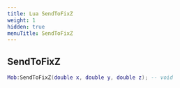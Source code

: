 ```yaml
---
title: Lua SendToFixZ
weight: 1
hidden: true
menuTitle: SendToFixZ
---
```

## SendToFixZ
```lua
Mob:SendToFixZ(double x, double y, double z); -- void
```